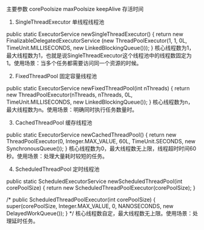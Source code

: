 主要参数 corePoolsize maxPoolsize keepAlive 存活时间

1. SingleThreadExecutor 单线程线程池

public static ExecutorService newSingleThreadExecutor() {
        return new FinalizableDelegatedExecutorService
            (new ThreadPoolExecutor(1, 1,
                     0L, TimeUnit.MILLISECONDS,
                     new LinkedBlockingQueue<Runnable>()));
    }
核心线程数为1，最大线程数为1，也就是说SingleThreadExecutor这个线程池中的线程数固定为1。使用场景：当多个任务都需要访问同一个资源的时候。

2. FixedThreadPool 固定容量线程池

public static ExecutorService newFixedThreadPool(int nThreads) {
        return new ThreadPoolExecutor(nThreads, nThreads,
                                      0L, TimeUnit.MILLISECONDS,
                                      new LinkedBlockingQueue<Runnable>());
    }
核心线程数为n，最大线程数为n。使用场景：明确同时执行任务数量时。

3. CachedThreadPool 缓存线程池

public static ExecutorService newCachedThreadPool() {
        return new ThreadPoolExecutor(0, Integer.MAX_VALUE,
                                      60L, TimeUnit.SECONDS,
                                      new SynchronousQueue<Runnable>());
    }
核心线程数为0，最大线程数无上限，线程超时时间60秒。使用场景：处理大量耗时较短的任务。

4. ScheduledThreadPool 定时线程池

public static ScheduledExecutorService newScheduledThreadPool(int corePoolSize) {
        return new ScheduledThreadPoolExecutor(corePoolSize);
    }

/*
    public ScheduledThreadPoolExecutor(int corePoolSize) {
        super(corePoolSize, Integer.MAX_VALUE, 0, NANOSECONDS,
              new DelayedWorkQueue());
    }
*/
核心线程数自定，最大线程数无上限。使用场景：处理延时任务。
